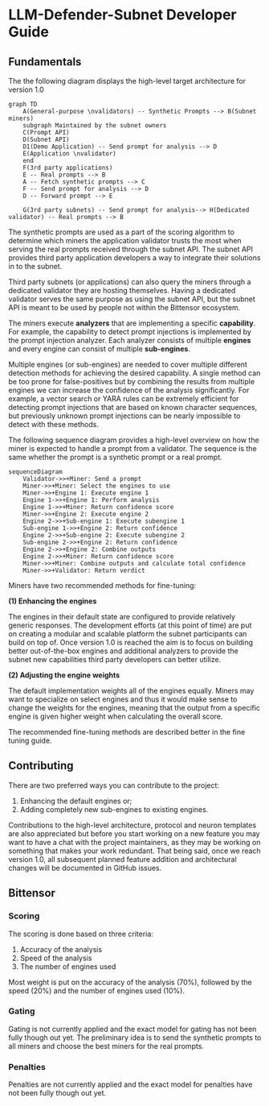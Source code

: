 # LLM-Defender-Subnet Developer Guide
## Fundamentals
The the following diagram displays the high-level target architecture for version 1.0
```mermaid
graph TD 
    A(General-purpose \nvalidators) -- Synthetic Prompts --> B(Subnet miners)
    subgraph Maintained by the subnet owners 
    C(Prompt API)
    D(Subnet API)
    D1(Demo Application) -- Send prompt for analysis --> D
    E(Application \nvalidator)
    end
    F(3rd party applications)
    E -- Real prompts --> B
    A -- Fetch synthetic prompts --> C
    F -- Send prompt for analysis --> D
    D -- Forward prompt --> E

    G(3rd party subnets) -- Send prompt for analysis--> H(Dedicated validator) -- Real prompts --> B
```
The synthetic prompts are used as a part of the scoring algorithm to determine which miners the application validator trusts the most when serving the real prompts received through the subnet API. The subnet API provides third party application developers a way to integrate their solutions in to the subnet. 

Third party subnets (or applications) can also query the miners through a dedicated validator they are hosting themselves. Having a dedicated validator serves the same purpose as using the subnet API, but the subnet API is meant to be used by people not within the Bittensor ecosystem.

The miners execute **analyzers** that are implementing a specific **capability**. For example, the capability to detect prompt injections is implemented by the prompt injection analyzer. Each analyzer consists of multiple **engines** and every engine can consist of multiple **sub-engines**.

Multiple engines (or sub-engines) are needed to cover multiple different detection methods for achieving the desired capability. A single method can be too prone for false-positives but by combining the results from multiple engines we can increase the confidence of the analysis significantly. For example, a vector search or YARA rules can be extremely efficient for detecting prompt injections that are based on known character sequences, but previously unknown prompt injections can be nearly impossible to detect with these methods.

The following sequence diagram provides a high-level overview on how the miner is expected to handle a prompt from a validator. The sequence is the same whether the prompt is a synthetic prompt or a real prompt.

```mermaid
sequenceDiagram
    Validator->>+Miner: Send a prompt
    Miner->>+Miner: Select the engines to use
    Miner->>+Engine 1: Execute engine 1
    Engine 1->>+Engine 1: Perform analysis
    Engine 1->>+Miner: Return confidence score
    Miner->>+Engine 2: Execute engine 2
    Engine 2->>+Sub-engine 1: Execute subengine 1
    Sub-engine 1->>+Engine 2: Return confidence
    Engine 2->>+Sub-engine 2: Execute subengine 2
    Sub-engine 2->>+Engine 2: Return confidence
    Engine 2->>+Engine 2: Combine outputs
    Engine 2->>+Miner: Return confidence score
    Miner->>+Miner: Combine outputs and calculate total confidence
    Miner->>+Validator: Return verdict
```

Miners have two recommended methods for fine-tuning:

**(1) Enhancing the engines**

The engines in their default state are configured to provide relatively generic responses. The development efforts (at this point of time) are put on creating a modular and scalable platform the subnet participants can build on top of. Once version 1.0 is reached the aim is to focus on building better out-of-the-box engines and additional analyzers to provide the subnet new capabilities third party developers can better utilize. 

**(2) Adjusting the engine weights**

The default implementation weights all of the engines equally. Miners may want to specialize on select engines and thus it would make sense to change the weights for the engines, meaning that the output from a specific engine is given higher weight when calculating the overall score.

The recommended fine-tuning methods are described better in the fine tuning guide. 

## Contributing
There are two preferred ways you can contribute to the project:
1) Enhancing the default engines or;
2) Adding completely new sub-engines to existing engines.

Contributions to the high-level architecture, protocol and neuron templates are also appreciated but before you start working on a new feature you may want to have a chat with the project maintainers, as they may be working on something that makes your work redundant. That being said, once we reach version 1.0, all subsequent planned feature addition and architectural changes will be documented in GitHub issues.

## Bittensor 
### Scoring
The scoring is done based on three criteria:
1) Accuracy of the analysis
2) Speed of the analysis
3) The number of engines used

Most weight is put on the accuracy of the analysis (70%), followed by the speed (20%) and the number of engines used (10%).


### Gating
Gating is not currently applied and the exact model for gating has not been fully though out yet. The preliminary idea is to send the synthetic prompts to all miners and choose the best miners for the real prompts.

### Penalties 
Penalties are not currently applied and the exact model for penalties have not been fully though out yet.